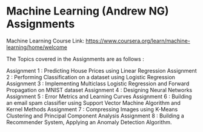 # Machine Learning (Andrew NG) Assignments
Machine Learning Course Link: 
https://www.coursera.org/learn/machine-learning/home/welcome

The Topics covered in the Assignments are as follows :

Assignment 1 : Predicting House Prices using Linear Regression 
Assignment 2 : Performing Classification on a dataset using Logistic Regression
Assignment 3 : Implementing Multiclass Logistic Regression and Forward Propagation on MNIST dataset
Assignment 4 : Designing Neural Networks
Assignment 5 : Error Metrics and Learning Curves
Assignment 6 : Building an email spam classifier using Support Vector Machine Algorithm and Kernel Methods
Assignment 7 : Compressing Images using K-Means Clustering and Principal Component Analysis
Assignment 8 : Building a Recommender System, Applying an Anomaly Detection Algorithm.
